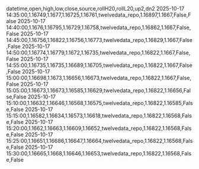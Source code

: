 datetime,open,high,low,close,source,rollH20,rollL20,up2,dn2
2025-10-17 14:35:00,1.16749,1.1677,1.16725,1.16761,twelvedata_repo,1.16897,1.1667,False,False
2025-10-17 14:40:00,1.1676,1.16795,1.16729,1.16758,twelvedata_repo,1.16862,1.1667,False,False
2025-10-17 14:45:00,1.16756,1.16822,1.16756,1.16773,twelvedata_repo,1.16829,1.1667,False,False
2025-10-17 14:50:00,1.16774,1.16779,1.1672,1.16735,twelvedata_repo,1.16822,1.1667,False,False
2025-10-17 14:55:00,1.16735,1.16735,1.16689,1.16705,twelvedata_repo,1.16822,1.1667,False,False
2025-10-17 15:00:00,1.16698,1.1673,1.16656,1.16673,twelvedata_repo,1.16822,1.1667,False,False
2025-10-17 15:05:00,1.16673,1.16673,1.16585,1.16629,twelvedata_repo,1.16822,1.16656,False,False
2025-10-17 15:10:00,1.16632,1.16646,1.16568,1.16575,twelvedata_repo,1.16822,1.16585,False,False
2025-10-17 15:15:00,1.16582,1.16634,1.16573,1.16618,twelvedata_repo,1.16822,1.16568,False,False
2025-10-17 15:20:00,1.1662,1.16663,1.16609,1.16652,twelvedata_repo,1.16822,1.16568,False,False
2025-10-17 15:25:00,1.16651,1.16686,1.16647,1.16664,twelvedata_repo,1.16822,1.16568,False,False
2025-10-17 15:30:00,1.16665,1.1668,1.16646,1.16653,twelvedata_repo,1.16822,1.16568,False,False
